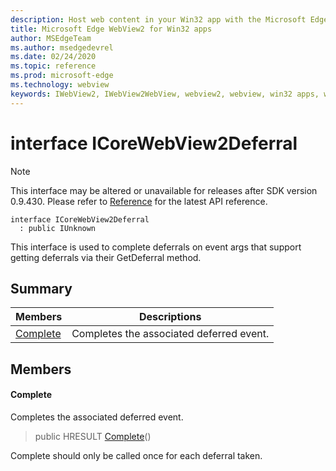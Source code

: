 ```yaml
---
description: Host web content in your Win32 app with the Microsoft Edge WebView2 control
title: Microsoft Edge WebView2 for Win32 apps
author: MSEdgeTeam
ms.author: msedgedevrel
ms.date: 02/24/2020
ms.topic: reference
ms.prod: microsoft-edge
ms.technology: webview
keywords: IWebView2, IWebView2WebView, webview2, webview, win32 apps, win32, edge, ICoreWebView2, ICoreWebView2Host, browser control, edge html
---
```


# interface ICoreWebView2Deferral 

> [!NOTE]
> This interface may be altered or unavailable for releases after SDK version 0.9.430. Please refer to [Reference](../../../webview2-api-reference.md) for the latest API reference.

```
interface ICoreWebView2Deferral
  : public IUnknown
```

This interface is used to complete deferrals on event args that support getting deferrals via their GetDeferral method.

## Summary

 Members                        | Descriptions
--------------------------------|---------------------------------------------
[Complete](#complete) | Completes the associated deferred event.

## Members

#### Complete 

Completes the associated deferred event.

> public HRESULT [Complete](#complete)()

Complete should only be called once for each deferral taken.
